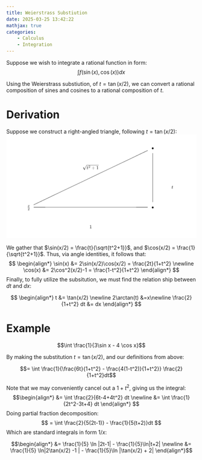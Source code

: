 ```yaml
---
title: Weierstrass Substiution
date: 2025-03-25 13:42:22
mathjax: true
categories: 
    - Calculus
    - Integration
---
```



Suppose we wish to integrate a rational function in form:
$$
\int f(\sin(x),\cos(x)) dx
$$

Using the Weierstrass substiution, of $t = \tan(x/2)$, we can convert a rational composition of sines and cosines to a rational composition of $t$.

# Derivation
Suppose we construct a right-angled triangle, following $t= \tan(x/2)$:
![alt text](image.png)

We gather that $\sin(x/2) = \frac{t}{\sqrt{t^2+1}}$, and $\cos(x/2) = \frac{1}{\sqrt{t^2+1}}$. Thus, via angle identities, it follows that:
$$
\begin{align*}
\sin(x) &= 2\sin(x/2)\cos(x/2) = \frac{2t}{1+t^2} \newline
\cos(x) &= 2\cos^2(x/2)-1 = \frac{1-t^2}{1+t^2}
\end{align*}
$$
Finally, to fully utilize the subsitution, we must find the relation ship between $dt$ and $dx$:

$$
\begin{align*}
t &= \tan(x/2) \newline
2\arctan(t) &=x\newline
\frac{2}{1+t^2} dt &= dx
\end{align*}
$$

# Example
$$\int \frac{1}{3\sin x - 4 \cos x}$$

By making the substitution $t= \tan(x/2)$, and our definitions from above:

$$= \int \frac{1}{\frac{6t}{1+t^2} - \frac{4(1-t^2)}{1+t^2}} \frac{2}{1+t^2}dt$$

Note that we may conveniently cancel out a $1+t^2$, giving us the integral:
$$\begin{align*}
&= \int \frac{2}{6t-4+4t^2} dt \newline
&= \int \frac{1}{2t^2-3t+4} dt
\end{align*}
$$
Doing partial fraction decomposition:
$$ = \int \frac{2}{5(2t-1)} - \frac{1}{5(t+2)}dt $$
Which are standard integrals in form $1/x$:

$$\begin{align*}
&= \frac{1}{5} \ln |2t-1| - \frac{1}{5}\ln|t+2| \newline
&= \frac{1}{5} \ln|2\tan(x/2) -1 | - \frac{1}{5}\ln |\tan(x/2) + 2|
\end{align*}$$
